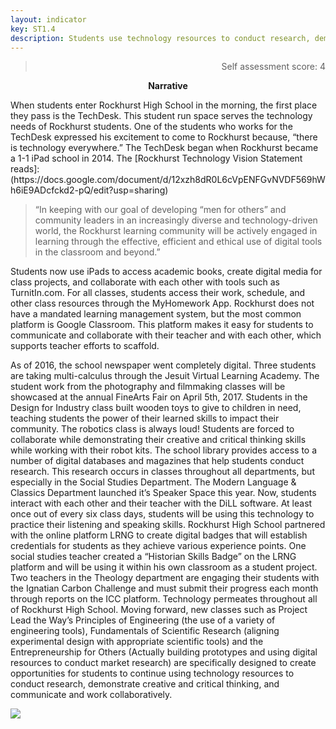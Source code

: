 ```yaml
---
layout: indicator
key: ST1.4
description: Students use technology resources to conduct research, demonstrate creative and critical thinking, and communicate and work collaboratively.
---
```

<blockquote align="right"> Self assessment score: 4 </blockquote>
<p align="center">
<b>Narrative</b>
</p>
When students enter Rockhurst High School in the morning, the first place they pass is the TechDesk. This student run space serves the technology needs of Rockhurst students. One of the students who works for the TechDesk expressed his excitement to come to Rockhurst because, “there is technology everywhere.” The TechDesk began when Rockhurst became a 1-1 iPad school in 2014. The [Rockhurst Technology Vision Statement reads]: (https://docs.google.com/document/d/12xzh8dR0L6cVpENFGvNVDF569hWh6iE9ADcfckd2-pQ/edit?usp=sharing) 

<blockquote> “In keeping with our goal of developing “men for others” and community leaders in an increasingly diverse and technology-driven world, the Rockhurst learning community will be actively engaged in learning through the effective, efficient and ethical use of digital tools in the classroom and beyond.” </blockquote>

Students now use iPads to access academic books, create digital media for class projects, and collaborate with each other with tools such as TurnitIn.com. For all classes, students access their work, schedule, and other class resources through the MyHomework App. Rockhurst does not have a mandated learning management system, but the most common platform is Google Classroom. This platform makes it easy for students to communicate and collaborate with their teacher and with each other, which supports teacher efforts to scaffold.
 
As of 2016, the school newspaper went completely digital. Three students are taking multi-calculus through the Jesuit Virtual Learning Academy. The student work from the photography and filmmaking classes will be showcased at the annual FineArts Fair on April 5th, 2017. 
	Students in the Design for Industry class built wooden toys to give to children in need, teaching students the power of their learned skills to impact their community. The robotics class is always loud! Students are forced to collaborate while demonstrating their creative and critical thinking skills while working with their robot kits. The school library provides access to a number of digital databases and magazines that help students conduct research. This research occurs in classes throughout all departments, but especially in the Social Studies Department.
	The Modern Language & Classics Department launched it’s Speaker Space this year. Now, students interact with each other and their teacher with the DiLL software. At least once out of every six class days, students will be using this technology to practice their listening and speaking skills. 
	Rockhurst High School partnered with the online platform LRNG to create digital badges that will establish credentials for students as they achieve various experience points. One social studies teacher created a “Historian Skills Badge” on the LRNG platform and will be using it within his own classroom as a student project. Two teachers in the Theology department are engaging their students with the Ignatian Carbon Challenge and must submit their progress each month through reports on the ICC platform.
Technology permeates throughout all of Rockhurst High School. Moving forward, new classes such as Project Lead the Way’s Principles of Engineering (the use of a variety of engineering tools), Fundamentals of Scientific Research (aligning experimental design with appropriate scientific tools) and the Entrepreneurship for Others (Actually building prototypes and using digital resources to conduct market research) are specifically designed to create opportunities for students to continue using technology resources to conduct research, demonstrate creative and critical thinking, and communicate and work collaboratively.






<div class="flex-wrapper">
  <img src="{{ site.baseurl }}/img/indicators/st1.4a.jpg">
</div>
